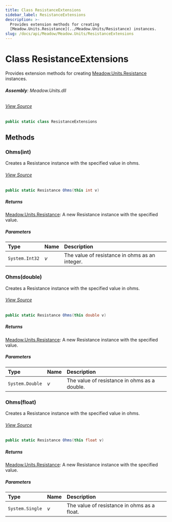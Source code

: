 ```yaml
---
title: Class ResistanceExtensions
sidebar_label: ResistanceExtensions
description: >-
  Provides extension methods for creating
  [Meadow.Units.Resistance](../Meadow.Units/Resistance) instances.
slug: /docs/api/Meadow/Meadow.Units/ResistanceExtensions
---
```

# Class ResistanceExtensions
Provides extension methods for creating [Meadow.Units.Resistance](../Meadow.Units/Resistance) instances.

###### **Assembly**: Meadow.Units.dll
###### [View Source](https://github.com/WildernessLabs/Meadow.Units.git/blob/develop/Source/Meadow.Units/Extensions/ResistanceExtensions.cs#L6)
```csharp title="Declaration"
public static class ResistanceExtensions
```
## Methods
### Ohms(int)
Creates a Resistance instance with the specified value in ohms.
###### [View Source](https://github.com/WildernessLabs/Meadow.Units.git/blob/develop/Source/Meadow.Units/Extensions/ResistanceExtensions.cs#L13)
```csharp title="Declaration"
public static Resistance Ohms(this int v)
```

##### Returns

[Meadow.Units.Resistance](../Meadow.Units/Resistance): A new Resistance instance with the specified value.
##### Parameters

| Type | Name | Description |
|:--- |:--- |:--- |
| `System.Int32` | *v* | The value of resistance in ohms as an integer. |

### Ohms(double)
Creates a Resistance instance with the specified value in ohms.
###### [View Source](https://github.com/WildernessLabs/Meadow.Units.git/blob/develop/Source/Meadow.Units/Extensions/ResistanceExtensions.cs#L23)
```csharp title="Declaration"
public static Resistance Ohms(this double v)
```

##### Returns

[Meadow.Units.Resistance](../Meadow.Units/Resistance): A new Resistance instance with the specified value.
##### Parameters

| Type | Name | Description |
|:--- |:--- |:--- |
| `System.Double` | *v* | The value of resistance in ohms as a double. |

### Ohms(float)
Creates a Resistance instance with the specified value in ohms.
###### [View Source](https://github.com/WildernessLabs/Meadow.Units.git/blob/develop/Source/Meadow.Units/Extensions/ResistanceExtensions.cs#L33)
```csharp title="Declaration"
public static Resistance Ohms(this float v)
```

##### Returns

[Meadow.Units.Resistance](../Meadow.Units/Resistance): A new Resistance instance with the specified value.
##### Parameters

| Type | Name | Description |
|:--- |:--- |:--- |
| `System.Single` | *v* | The value of resistance in ohms as a float. |

